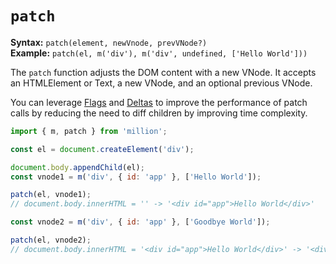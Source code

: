 # `patch`

**Syntax:** `patch(element, newVnode, prevVNode?)`\
**Example:** `patch(el, m('div'), m('div', undefined, ['Hello World']))`

The `patch` function adjusts the DOM content with a new VNode. It accepts an HTMLElement or Text, a new VNode, and an optional previous VNode.

You can leverage [Flags](/functions/m#flags) and [Deltas](/functions/m#deltas) to improve the performance of patch calls by reducing the need to diff children by improving time complexity.

```js
import { m, patch } from 'million';

const el = document.createElement('div');

document.body.appendChild(el);
const vnode1 = m('div', { id: 'app' }, ['Hello World']);

patch(el, vnode1);
// document.body.innerHTML = '' -> '<div id="app">Hello World</div>'

const vnode2 = m('div', { id: 'app' }, ['Goodbye World']);

patch(el, vnode2);
// document.body.innerHTML = '<div id="app">Hello World</div>' -> '<div id="app">Goodbye World</div>'
```
